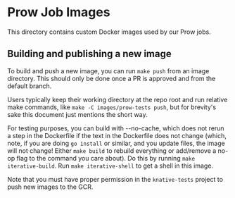 # Prow Job Images

This directory contains custom Docker images used by our Prow jobs.

## Building and publishing a new image

To build and push a new image, you can run `make push` from an image directory.
This should only be done once a PR is approved and from the default branch.

Users typically keep their working directory at the repo root and run relative
make commands, like `make -C images/prow-tests push`, but for brevity's sake
this document just mentions the short way.

For testing purposes, you can build with --no-cache, which does not rerun a step
in the Dockerfile if the text in the Dockerfile does not change (which, note, if
you are doing `go install` or similar, and you update files, the image will not
change! Either `make build` to rebuild everything or add/remove a no-op flag to
the command you care about). Do this by running `make iterative-build`. Run
`make iterative-shell` to get a shell in this image.

Note that you must have proper permission in the `knative-tests` project to push
new images to the GCR.
